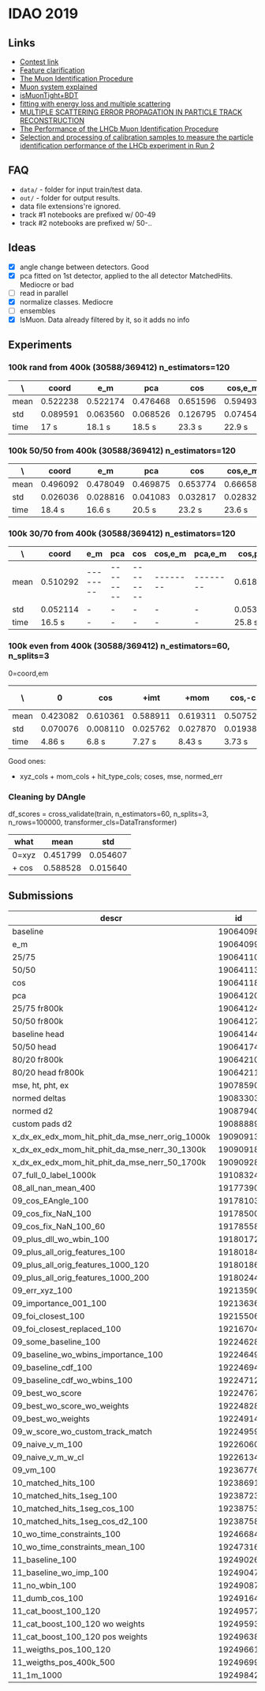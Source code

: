 # IDAO 2019

## Links

- [Contest link](https://official.contest.yandex.ru/contest/10569/enter/)
- [Feature clarification](https://docs.google.com/document/d/1ur3EdTo49PCYtbwN35IXVGV-0dR9X0U8TH3dZ4pT8JM/edit)
- [The Muon Identification Procedure](https://core.ac.uk/download/pdf/44230824.pdf)
- [Muon system explained](https://cds.cern.ch/record/2063310/files/CERN-THESIS-2015-181.pdf)
- [isMuonTight+BDT](https://indico.cern.ch/event/491582/contributions/1168914/attachments/1236304/1815447/LHCC_Cogoni_v4.pdf)
- [fitting with energy loss and multiple scattering](https://www.nikhef.nl/~wouterh/topicallectures/TrackingAndVertexing/part4.pdf)
- [MULTIPLE SCATTERING ERROR PROPAGATION IN PARTICLE TRACK RECONSTRUCTION](https://arxiv.org/pdf/hep-ex/9406006.pdf)
- [The Performance of the LHCb Muon Identification Procedure](http://cds.cern.ch/record/1093941/files/lhcb-2007-145.pdf)
- [Selection and processing of calibration samples to measure the particle identification performance of the LHCb experiment in Run 2](https://arxiv.org/pdf/1803.00824.pdf)

## FAQ

- `data/` - folder for input train/test data.
- `out/` - folder for output results.
- data file extensions're ignored.
- track #1 notebooks are prefixed w/ 00-49
- track #2 notebooks are prefixed w/ 50-..

## Ideas

- [x] angle change between detectors. Good
- [x] pca fitted on 1st detector, applied to the all detector MatchedHits. Mediocre or bad
- [ ] read in parallel
- [x] normalize classes. Mediocre
- [ ] ensembles
- [x] IsMuon. Data already filtered by it, so it adds no info

## Experiments

### 100k rand from 400k (30588/369412) n_estimators=120

| \    | coord    | e_m      | pca      | cos      | cos,e_m  | pca,e_m  | cos,pca  | cos,pca,e_m |
| ---- | -------- | -------- | -------- | -------- | -------- | -------- | -------- | ----------- |
| mean | 0.522238 | 0.522174 | 0.476468 | 0.651596 | 0.594934 | 0.508300 | 0.615967 | 0.604534    |
| std  | 0.089591 | 0.063560 | 0.068526 | 0.126795 | 0.074542 | 0.030846 | 0.114739 | 0.072358    |
| time | 17 s     | 18.1 s   | 18.5 s   | 23.3 s   | 22.9 s   | 19 s     | 23.8 s   | 25 s        |

### 100k 50/50 from 400k (30588/369412) n_estimators=120

| \    | coord    | e_m      | pca      | cos      | cos,e_m  | pca,e_m  | cos,pca  | cos,pca,e_m |
| ---- | -------- | -------- | -------- | -------- | -------- | -------- | -------- | ----------- |
| mean | 0.496092 | 0.478049 | 0.469875 | 0.653774 | 0.666584 | 0.505335 | 0.670746 | 0.640206    |
| std  | 0.026036 | 0.028816 | 0.041083 | 0.032817 | 0.028323 | 0.025181 | 0.037231 | 0.044023    |
| time | 18.4 s   | 16.6 s   | 20.5 s   | 23.2 s   | 23.6 s   | 18.7 s   | 28.5 s   | 24.3 s      |

### 100k 30/70 from 400k (30588/369412) n_estimators=120

| \    | coord    | e_m      | pca      | cos      | cos,e_m  | pca,e_m  | cos,pca  | cos,pca,e_m |
| ---- | -------- | -------- | -------- | -------- | -------- | -------- | -------- | ----------- |
| mean | 0.510292 | -------- | -------- | -------- | -------- | -------- | 0.618931 | -           |
| std  | 0.052114 | -        | -        | -        | -        | -        | 0.053795 | -           |
| time | 16.5 s   | -        | -        | -        | -        | -        | 25.8 s   | -           |

### 100k even from 400k (30588/369412) n_estimators=60, n_splits=3

0=coord,em

| \    | 0        | cos      | +imt     | +mom     | cos,-c   | cos,-c,mom | cos,-c,ht | cos,mom,ht | cos,mom,ht,imt | prev-c   |
| ---- | -------- | -------- | -------- | -------- | -------- | ---------- | --------- | ---------- | -------------- | -------- |
| mean | 0.423082 | 0.610361 | 0.588911 | 0.619311 | 0.507526 | 0.574089   | 0.538018  | 0.616694   | 0.613318       | 0.601273 |
| std  | 0.070076 | 0.008110 | 0.025762 | 0.027870 | 0.019386 | 0.008427   | 0.020904  | 0.014155   | 0.019909       | 0.016490 |
| time | 4.86 s   | 6.8 s    | 7.27 s   | 8.43 s   | 3.73 s   | 4.85 s     | 4.35 s    | 8.51 s     | 8.63 s         | 5.7 s    |

Good ones:

- xyz_cols + mom_cols + hit_type_cols; coses, mse, normed_err

### Cleaning by DAngle

df_scores = cross_validate(train, n_estimators=60, n_splits=3, n_rows=100000, transformer_cls=DataTransformer)

| what  | mean     | std      |
| ----- | -------- | -------- |
| 0=xyz | 0.451799 | 0.054607 |
| + cos | 0.588528 | 0.015640 |

## Submissions

| descr                                           | id       | score   |
| ----------------------------------------------- | -------- | ------- |
| baseline                                        | 19064098 | 4173.63 |
| e_m                                             | 19064099 | 4277.98 |
| 25/75                                           | 19064110 | 4083.36 |
| 50/50                                           | 19064113 | 4186.43 |
| cos                                             | 19064118 | 5400.8  |
| pca                                             | 19064120 | 4342.94 |
| 25/75 fr800k                                    | 19064124 | 3910.59 |
| 50/50 fr800k                                    | 19064127 | 4482.2  |
| baseline head                                   | 19064144 | 4277.82 |
| 50/50 head                                      | 19064174 | 4497.48 |
| 80/20 fr800k                                    | 19064210 | 4251.84 |
| 80/20 head fr800k                               | 19064211 | 4490.42 |
| mse, ht, pht, ex                                | 19078590 | 6709.17 |
| normed deltas                                   | 19083303 | 6941.6  |
| normed d2                                       | 19087940 | 7106.62 |
| custom pads d2                                  | 19088889 | 6842.78 |
| x_dx_ex_edx_mom_hit_phit_da_mse_nerr_orig_1000k | 19090913 | 7195.64 |
| x_dx_ex_edx_mom_hit_phit_da_mse_nerr_30_1300k   | 19090918 | 7161.54 |
| x_dx_ex_edx_mom_hit_phit_da_mse_nerr_50_1700k   | 19090928 | 7205.29 |
| 07_full_0_label_1000k                           | 19108324 | 7234.54 |
| 08_all_nan_mean_400                             | 19177390 | 7187.28 |
| 09_cos_EAngle_100                               | 19178103 | 7145.69 |
| 09_cos_fix_NaN_100                              | 19178500 | 7137.69 |
| 09_cos_fix_NaN_100_60                           | 19178558 | 7062.98 |
| 09_plus_dll_wo_wbin_100                         | 19180172 | 7137.33 |
| 09_plus_all_orig_features_100                   | 19180184 | 7264.64 |
| 09_plus_all_orig_features_1000_120              | 19180186 | 7295.24 |
| 09_plus_all_orig_features_1000_200              | 19180244 | 7337.39 |
| 09_err_xyz_100                                  | 19213590 | 7315.29 |
| 09_importance_001_100                           | 19213636 | 7155.73 |
| 09_foi_closest_100                              | 19215506 | 7195.69 |
| 09_foi_closest_replaced_100                     | 19216704 | 7275.62 |
| 09_some_baseline_100                            | 19224628 | 7160.55 |
| 09_baseline_wo_wbins_importance_100             | 19224649 | 7235.39 |
| 09_baseline_cdf_100                             | 19224694 | 7263.3  |
| 09_baseline_cdf_wo_wbins_100                    | 19224712 | 7172.26 |
| 09_best_wo_score                                | 19224767 | 7219.85 |
| 09_best_wo_score_wo_weights                     | 19224828 | 7274.37 |
| 09_best_wo_weights                              | 19224914 | 7125.43 |
| 09_w_score_wo_custom_track_match                | 19224959 | 7273.95 |
| 09_naive_v_m_100                                | 19226060 | 7331.76 |
| 09_naive_v_m_w_cl                               | 19226134 | 7270.43 |
| 09_vm_100                                       | 19236776 | 7324.46 |
| 10_matched_hits_100                             | 19238691 | 7287.65 |
| 10_matched_hits_1seg_100                        | 19238723 | 7173.52 |
| 10_matched_hits_1seg_cos_100                    | 19238753 | 7232.04 |
| 10_matched_hits_1seg_cos_d2_100                 | 19238758 | 7194.55 |
| 10_wo_time_constraints_100                      | 19246684 | 7215.02 |
| 10_wo_time_constraints_mean_100                 | 19247316 | 7287.91 |
| 11_baseline_100                                 | 19249026 | 7177.62 |
| 11_baseline_wo_imp_100                          | 19249047 | 7174.55 |
| 11_no_wbin_100                                  | 19249087 | 7239.43 |
| 11_dumb_cos_100                                 | 19249164 | 7169.83 |
| 11_cat_boost_100_120                            | 19249577 | 7018.77 |
| 11_cat_boost_100_120 wo weights                 | 19249593 | 6815.17 |
| 11_cat_boost_100_120 pos weights                | 19249638 | 6944.37 |
| 11_weigths_pos_100_120                          | 19249661 | 6894.69 |
| 11_weigths_pos_400k_500                         | 19249699 | 7272.03 |
| 11_1m_1000                                      | 19249842 | 7385.34 |